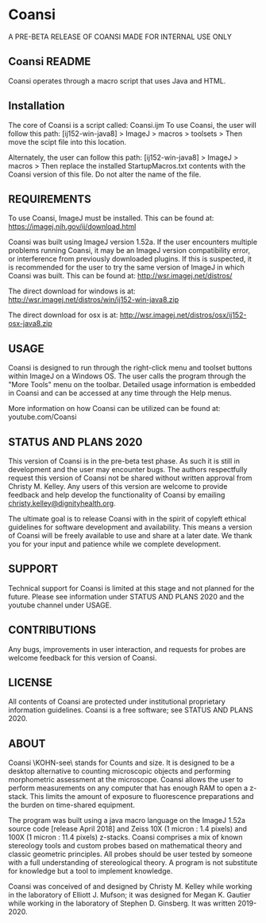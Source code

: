 # Coansi
A PRE-BETA RELEASE OF COANSI MADE FOR INTERNAL USE ONLY

## Coansi README
Coansi operates through a macro script that uses Java and HTML.

## Installation
The core of Coansi is a script called:
Coansi.ijm
To use Coansi, the user will follow this path:
[ij152-win-java8] > ImageJ > macros > toolsets >
Then move the scipt file into this location.

Alternately, the user can follow this path:
[ij152-win-java8] > ImageJ > macros >
Then replace the installed StartupMacros.txt contents with the Coansi version of this file. Do not alter the name of the file.

## REQUIREMENTS
To use Coansi, ImageJ must be installed. This can be found at:
https://imagej.nih.gov/ij/download.html

Coansi was built using ImageJ version 1.52a. If the user encounters multiple problems running Coansi, it may be an ImageJ version compatibility error, or interference from previously downloaded plugins. If this is suspected, it is recommended for the user to try the same version of ImageJ in which Coansi was built. This can be found at:
http://wsr.imagej.net/distros/

The direct download for windows is at:
http://wsr.imagej.net/distros/win/ij152-win-java8.zip

The direct download for osx is at:
http://wsr.imagej.net/distros/osx/ij152-osx-java8.zip

## USAGE
Coansi is designed to run through the right-click menu and toolset buttons within ImageJ on a Windows OS. The user calls the program through the "More Tools" menu on the toolbar. Detailed usage information is embedded in Coansi and can be accessed at any time through the Help menus.

More information on how Coansi can be utilized can be found at:
youtube.com/Coansi

## STATUS AND PLANS 2020
This version of Coansi is in the pre-beta test phase. As such it is still in development and the user may encounter bugs. The authors respectfully request this version of Coansi not be shared without written approval from Christy M. Kelley. Any users of this version are welcome to provide feedback and help develop the functionality of Coansi by emailing christy.kelley@dignityhealth.org.

The ultimate goal is to release Coansi with in the spirit of copyleft ethical guidelines for software development and availability. This means a version of Coansi will be freely available to use and share at a later date. We thank you for your input and patience while we complete development. 

## SUPPORT
Technical support for Coansi is limited at this stage and not planned for the future. Please see information under STATUS AND PLANS 2020 and the youtube channel under USAGE.

## CONTRIBUTIONS
Any bugs, improvements in user interaction, and requests for probes are welcome feedback for this version of Coansi.

## LICENSE
All contents of Coansi are protected under institutional proprietary information guidelines. Coansi is a free software; see STATUS AND PLANS 2020.


## ABOUT
Coansi \\KOHN-see\\ stands for Counts and size. It is designed to be a desktop alternative to counting microscopic objects and performing morphometric assessment at the microscope. Coansi allows the user to perform measurements on any computer that has enough RAM to open a z-stack. This limits the amount of exposure to fluorescence preparations and the burden on time-shared equipment.

The program was built using a java macro language on the ImageJ 1.52a source code [release April 2018] and Zeiss 10X (1 micron : 1.4 pixels) and 100X (1 micron : 11.4 pixels) z-stacks. Coansi comprises a mix of known stereology tools and custom probes based on mathematical theory and classic geometric principles. All probes should be user tested by someone with a full understanding of stereological theory. A program is not substitute for knowledge but a tool to implement knowledge.

Coansi was conceived of and designed by Christy M. Kelley while working in the laboratory of Elliott J. Mufson; it was designed for Megan K. Gautier while working in the laboratory of Stephen D. Ginsberg. It was written 2019-2020.


